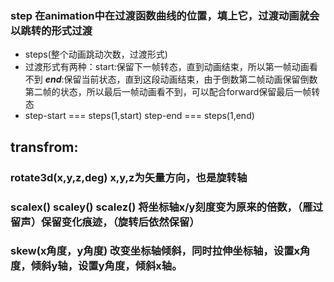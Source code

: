 ### step 在animation中在过渡函数曲线的位置，填上它，过渡动画就会以跳转的形式过渡
- steps(整个动画跳动次数，过渡形式)
- 过渡形式有两种：start:保留下一帧转态，直到动画结束，所以第一帧动画看不到
                 ***end***:保留当前状态，直到这段动画结束，由于倒数第二帧动画保留倒数第二帧的状态，所以最后一帧动画看不到，可以配合forward保留最后一帧转态
- step-start === steps(1,start) step-end === steps(1,end) 
## transfrom:
### rotate3d(x,y,z,deg) x,y,z为矢量方向，也是旋转轴    
### scalex() scaley() scalez() 将坐标轴x/y刻度变为原来的倍数，（雁过留声）保留变化痕迹，（旋转后依然保留）        
### skew(x角度，y角度) 改变坐标轴倾斜，同时拉伸坐标轴，设置x角度，倾斜y轴，设置y角度，倾斜x轴。     